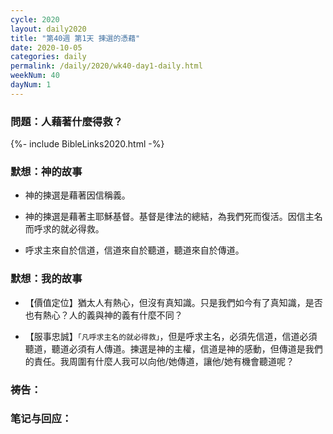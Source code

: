 ```yaml
---
cycle: 2020
layout: daily2020
title: "第40週 第1天 揀選的憑藉"
date: 2020-10-05
categories: daily
permalink: /daily/2020/wk40-day1-daily.html
weekNum: 40
dayNum: 1
---
```


### 問題：人藉著什麼得救？

{%- include BibleLinks2020.html -%}

### 默想：神的故事 
+ 神的揀選是藉著因信稱義。

+ 神的揀選是藉著主耶穌基督。基督是律法的總結，為我們死而復活。因信主名而呼求的就必得救。

+ 呼求主來自於信道，信道來自於聽道，聽道來自於傳道。

### 默想：我的故事
+ 【價值定位】猶太人有熱心，但沒有真知識。只是我們如今有了真知識，是否也有熱心？人的義與神的義有什麼不同？

+ 【服事忠誠】`「凡呼求主名的就必得救」`，但是呼求主名，必須先信道，信道必須聽道，聽道必須有人傳道。揀選是神的主權，信道是神的感動，但傳道是我們的責任。我周圍有什麼人我可以向他/她傳道，讓他/她有機會聽道呢？

### 祷告：

### 笔记与回应：
